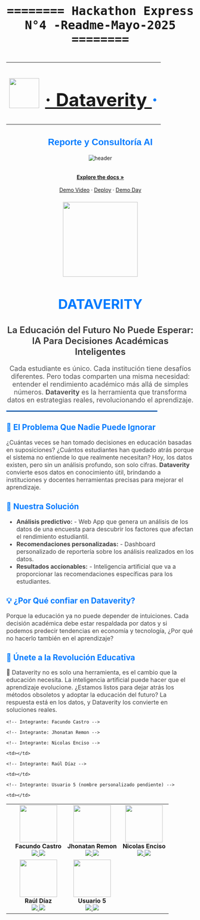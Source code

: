 <!-- Sección del título principal de la Hackathon -->
<div align="center" style="font-family: 'Fira Code', monospace; font-size: 2rem;">
  <h4>======== Hackathon Express N°4 -Readme-Mayo-2025 ========</h4>
</div>

<!-- Encabezado centrado con logotipo e hipervínculo al login de Dataverity -->
<div align="center">
  <table>
    <tr>
      <td>
        <!-- Logotipo del proyecto -->
        <img src="https://github.com/Jhone-fori-freelancer/Hackathon-Express-N-4-/blob/d0e8ebd5c1b3a8394509f1e85f862bb9e6cc6702/img/Recurso%205%400.5x.png" width="80">
      </td>
      <td>
        <!-- Título con enlace al sistema de autenticación -->
        <h1 align="center" style="color: #007bff; font-size: 3rem;"> 
          <a href="https://iupi-fintech-nine.vercel.app/auth">· Dataverity </a> ·
        </h1>
      </td>
    </tr>
  </table>
</div>



<!-- Subtítulo con una breve descripción del proyecto -->
<h2 align="center" style="color: #007bff; font-family: 'Arial', sans-serif; font-weight: 600; font-size: 24px;">
 Reporte y Consultoría AI
</h2>

<!-- Espaciador visual para mantener la estructura -->
<div align="center"></div>

<!-- HEADER: Imagen de portada representativa -->
<div align="center" width="100">
  <img src="https://github.com/Jhone-fori-freelancer/Hackathon-Express-N-4-/blob/3059f6c604e4d92dd6ace057d12030ca098d61de/exelente-portada.png"
  alt="header"/>
</div>







<!-- Espaciador adicional para mantener la estructura limpia -->
<div align="center">
<br />
</div>

<!-- Sección de enlaces destacados y recursos visuales -->
<div align="center">
  <br />
  <a href="https://drive.google.com/drive/folders/1-dWnkU2_lItQym67uMMjzyHib0sHOiKL"><strong>Explore the docs »</strong></a>
  <br /><br />
  <a href="https://www.youtube.com/watch?v=yIr_1CasXkM&t=2933s">Demo Video</a> · 
  <a href="https://iupi-fintech-nine.vercel.app/auth">Deploy</a> · 
  <a href="https://drive.google.com/drive/folders/1-dWnkU2_lItQym67uMMjzyHib0sHOiKL">Demo Day</a>
</div>

<!-- Imagen destacada o representativa del proyecto -->
<div align="center">
  <p style="color: #007bff; font-weight: bold; font-size: 24px;">
    
  </p>
  <p align="center">
    <img src="https://github.com/Jhone-fori-freelancer/Hackathon-Express-N-4-/blob/a82c6cef8a8c383d6ce8c2f022089ffc0205e058/img/Recurso%205%400.5x.png" width="200"/>
  </p>
</div>










<!-- Título principal del proyecto: nombre de la plataforma -->
<h1 align="center" style="color: #007bff; font-size: 36px; font-weight: bold;">
  DATAVERITY
</h1>

<!-- Subtítulo con propuesta de valor: enfoque en inteligencia artificial aplicada a la educación -->
<h2 align="center" style="color: #333; font-size: 24px; font-weight: 600;">
  La Educación del Futuro No Puede Esperar: IA Para Decisiones Académicas Inteligentes
</h2>

<!-- Párrafo introductorio: descripción del problema educativo y presentación de Dataverity como solución transformadora -->
<p align="center" style="font-size: 18px; color: #555;">
  Cada estudiante es único. Cada institución tiene desafíos diferentes. Pero todas comparten una misma necesidad: entender el rendimiento académico más allá de simples números. 
  <strong>Dataverity</strong> es la herramienta que transforma datos en estrategias reales, revolucionando el aprendizaje.
</p>

<!-- Línea divisoria para separación visual entre la introducción y el contenido temático -->
<hr style="border: 1px solid #007bff; width: 80%;">

<!-- Sección del problema detectado en el sistema educativo actual -->
<h2 style="color: #007bff;">🔎 El Problema Que Nadie Puede Ignorar</h2>
<p style="font-size: 16px; color: #444;">
  ¿Cuántas veces se han tomado decisiones en educación basadas en suposiciones? ¿Cuántos estudiantes han quedado atrás porque el sistema no entiende lo que realmente necesitan? 
  Hoy, los datos existen, pero sin un análisis profundo, son solo cifras. <strong>Dataverity</strong> convierte esos datos en conocimiento útil, brindando a instituciones y docentes 
  herramientas precisas para mejorar el aprendizaje.
</p>

<!-- Sección de la solución propuesta por la plataforma -->
<h2 style="color: #007bff;">🚀 Nuestra Solución</h2>
<ul style="font-size: 16px; color: #444;">
  <li><strong>Análisis predictivo:</strong> - Web App que genera un análisis de los datos de una encuesta para descubrir los factores que afectan el rendimiento estudiantil.</li>
  <li><strong>Recomendaciones personalizadas:</strong> - Dashboard personalizado de reportería sobre los análisis realizados en los datos.</li>
  <li><strong>Resultados accionables:</strong> - Inteligencia artificial que va a proporcionar las recomendaciones específicas para los estudiantes.</li>
</ul>

<!-- Sección de argumentos para confiar en la solución propuesta -->
<h2 style="color: #007bff;">💡 ¿Por Qué confiar en Dataverity?</h2>
<p style="font-size: 16px; color: #444;">
  Porque la educación ya no puede depender de intuiciones. Cada decisión académica debe estar respaldada por datos y si podemos predecir tendencias en economía y tecnología, ¿Por qué no hacerlo también en el aprendizaje?
</p>

<!-- Sección final con llamado a la acción para involucrarse con la plataforma -->
<h2 style="color: #007bff;">🎯 Únete a la Revolución Educativa</h2>
<p style="font-size: 16px; color: #444;">
  🚀 Dataverity no es solo una herramienta, es el cambio que la educación necesita.  
  La inteligencia artificial puede hacer que el aprendizaje evolucione. ¿Estamos listos para dejar atrás los métodos obsoletos y adoptar la educación del futuro? 
  La respuesta está en los datos, y Dataverity los convierte en soluciones reales.
</p>












<!-- Tabla centrada que presenta al equipo de desarrollo con enlaces a sus perfiles profesionales -->
<table align="center">
  
  <!-- Fila 1: presentación de los tres primeros integrantes del equipo -->
  <tr>
    <td></td>
    
    <!-- Integrante: Facundo Castro -->
  <td align="center">
      <a href="https://github.com/alexmarinmendez">
        <img src="https://images.weserv.nl/?url=github.com/schweigenderFlugel.png&h=100&w=100&fit=cover&mask=circle" width="100" />
      </a><br/>
      <strong>Facundo Castro</strong><br/>
      <a href="https://github.com/schweigenderFlugel">
        <img src="https://img.shields.io/badge/GitHub-100000?style=for-the-badge&logo=github&logoColor=white" />
      </a>
      <a href="https://www.linkedin.com/in/facundo-castro-87b864234">
        <img src="https://img.shields.io/badge/LinkedIn-0A66C2?style=for-the-badge&logo=linkedin&logoColor=white" />
      </a>
    </td>

    <!-- Integrante: Jhonatan Remon -->
  <td align="center">
      <a href="https://github.com/schweigenderFlugel">
        <img src="https://images.weserv.nl/?url=github.com/Jhone-fori-freelancer.png&h=100&w=100&fit=cover&mask=circle" width="100" />
      </a><br/>
      <strong>Jhonatan Remon</strong><br/>
      <a href="https://www.linkedin.com/in/jhonatanremon/">
        <img src="https://img.shields.io/badge/GitHub-100000?style=for-the-badge&logo=github&logoColor=white" />
      </a>
      <a href="https://github.com/Jhone-fori-freelancer">
        <img src="https://img.shields.io/badge/LinkedIn-0A66C2?style=for-the-badge&logo=linkedin&logoColor=white" />
      </a>
    </td>

    <!-- Integrante: Nicolas Enciso -->
  <td align="center">
      <a href="https://github.com/nicoenciso">
        <img src="https://images.weserv.nl/?url=github.com/nicoenciso.png&h=100&w=100&fit=cover&mask=circle" width="100" />
      </a><br/>
      <strong>Nicolas Enciso</strong><br/>
      <a href="https://www.linkedin.com/in/nicolasenciso/">
        <img src="https://img.shields.io/badge/GitHub-100000?style=for-the-badge&logo=github&logoColor=white" />
      </a>
      <a href="https://www.linkedin.com/in/lautaro-duran/">
        <img src="https://img.shields.io/badge/LinkedIn-0A66C2?style=for-the-badge&logo=linkedin&logoColor=white" />
      </a>
    </td>

    <td></td>
  </tr>

  <!-- Fila 2: presentación de otros dos integrantes del equipo -->
  <tr>
    <td></td>

    <!-- Integrante: Raúl Díaz -->
  <td align="center">
      <a href="https://github.com/usuario4">
        <img src="https://images.weserv.nl/?url=github.com/Raul-DC.png&h=100&w=100&fit=cover&mask=circle" width="100" />
      </a><br/>
      <strong>Raúl Díaz</strong><br/>
      <a href="https://github.com/usuario4">
        <img src="https://img.shields.io/badge/GitHub-100000?style=for-the-badge&logo=github&logoColor=white" />
      </a>
      <a href="https://www.linkedin.com/in/usuario4/">
        <img src="https://img.shields.io/badge/LinkedIn-0A66C2?style=for-the-badge&logo=linkedin&logoColor=white" />
      </a>
    </td>

    <td></td>

    <!-- Integrante: Usuario 5 (nombre personalizado pendiente) -->
   <td align="center">
      <a href="https://github.com/usuario5">
        <img src="https://images.weserv.nl/?url=github.com/usuario5.png&h=100&w=100&fit=cover&mask=circle" width="100" />
      </a><br/>
      <strong>Usuario 5</strong><br/>
      <a href="https://github.com/usuario5">
        <img src="https://img.shields.io/badge/GitHub-100000?style=for-the-badge&logo=github&logoColor=white" />
      </a>
      <a href="https://www.linkedin.com/in/usuario5/">
        <img src="https://img.shields.io/badge/LinkedIn-0A66C2?style=for-the-badge&logo=linkedin&logoColor=white" />
      </a>
    </td>

    <td></td>
  </tr>
</table>
